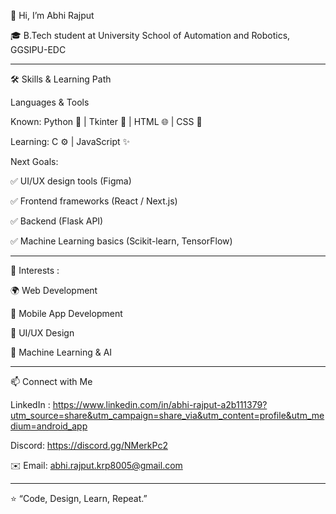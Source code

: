 👋 Hi, I’m Abhi Rajput

🎓 B.Tech student at University School of Automation and Robotics, GGSIPU-EDC

---

🛠️ Skills & Learning Path

Languages & Tools

Known: Python 🐍 | Tkinter 🎨 | HTML 🌐 | CSS 🎀

Learning: C ⚙️ | JavaScript ✨

Next Goals:

✅ UI/UX design tools (Figma)

✅ Frontend frameworks (React / Next.js)

✅ Backend (Flask API)

✅ Machine Learning basics (Scikit-learn, TensorFlow)


---

📌 Interests :


🌍 Web Development

📱 Mobile App Development

🎨 UI/UX Design

🤖 Machine Learning & AI



---

📫 Connect with Me

LinkedIn : https://www.linkedin.com/in/abhi-rajput-a2b111379?utm_source=share&utm_campaign=share_via&utm_content=profile&utm_medium=android_app

Discord: https://discord.gg/NMerkPc2

✉️ Email: abhi.rajput.krp8005@gmail.com

---
⭐ “Code, Design, Learn, Repeat.”
<!---
abhi-rajput-KRP/abhi-rajput-KRP is a ✨ special ✨ repository because its `README.md` (this file) appears on your GitHub profile.
You can click the Preview link to take a look at your changes.
--->
